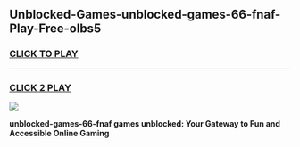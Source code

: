 
## Unblocked-Games-unblocked-games-66-fnaf-Play-Free-olbs5
<h3>
<a href="https://premium76.site?title=unblocked-games-66-fnaf&ref=10A">CLICK TO PLAY</a></h3>
<hr>

<h3>
<a href="https://premium76.site?title=unblocked-games-66-fnaf&ref=10A">CLICK 2 PLAY</a>
  
</h3>

<a href="https://premium76.site?title=unblocked-games-66-fnaf&ref=10A"><img src="https://clearcache.store/games.png"></a>


**unblocked-games-66-fnaf games unblocked: Your Gateway to Fun and Accessible Online Gaming**
